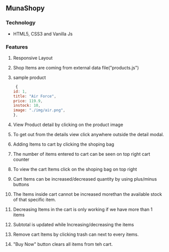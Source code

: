## MunaShopy

### Technology

- HTML5, CSS3 and Vanilla Js

### Features

1.  Responsive Layout
2.  Shop Items are coming from external data file("products.js")
3.  sample product

    ```js
     {
    id: 1,
    title: "Air Force",
    price: 119.9,
    instock: 10,
    image: "./img/air.png",
    },

    ```

4.  View Product detail by clicking on the product image
5.  To get out from the details view click anywhere outside the detail modal.
6.  Adding Items to cart by clicking the shoping bag
7.  The number of items entered to cart can be seen on top right cart counter
8.  To view the cart Items click on the shoping bag on top right
9.  Cart Items can be increased/decreased quantity by using plus/minus buttons
10. The Items inside cart cannot be increased morethan the available stock of that specific item.
11. Decreasing Items in the cart is only working if we have more than 1 items
12. Subtotal is updated while Increasing/decreasing the items
13. Remove cart Items by clicking trash can next to every items.
14. "Buy Now" button clears all items from teh cart.
